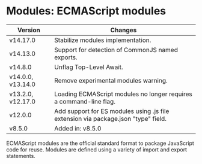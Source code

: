 # Modules: ECMAScript modules

| Version           | Changes                                                                            |
|-------------------|------------------------------------------------------------------------------------|
| v14.17.0          | Stabilize modules implementation.                                                  |
| v14.13.0          | Support for detection of CommonJS named exports.                                   |
| v14.8.0           | Unflag Top-Level Await.                                                            |
| v14.0.0, v13.14.0 | Remove experimental modules warning.                                               |
| v13.2.0, v12.17.0 | Loading ECMAScript modules no longer requires a command-line flag.                 |
| v12.0.0           | Add support for ES modules using .js file extension via package.json "type" field. |
| v8.5.0            | Added in: v8.5.0                                                                   |

ECMAScript modules are the official standard format to package JavaScript code for reuse. Modules are defined using a variety of import and export statements.
